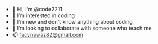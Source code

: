 - 👋 Hi, I’m @code2211
- 👀 I’m interested in coding
- 🌱 I’m new and don't know anything about coding
- 💞️ I’m looking to collaborate with someone who teach me
- 📫 facynawaz82@gmail.com

<!---
code2211/code2211 is a ✨ special ✨ repository because its `README.md` (this file) appears on your GitHub profile.
You can click the Preview link to take a look at your changes.
--->
